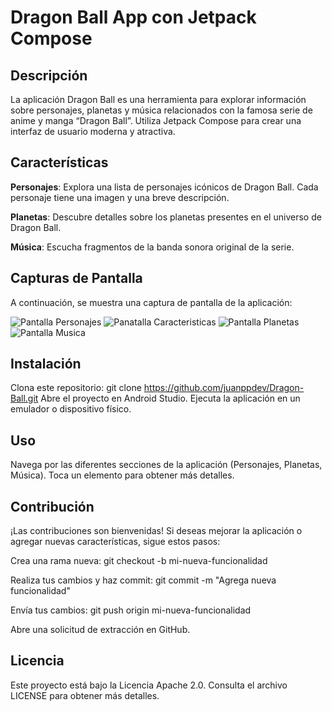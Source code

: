 # Dragon Ball App con Jetpack Compose

## Descripción
La aplicación Dragon Ball es una herramienta para explorar información sobre personajes, planetas y música relacionados con la famosa serie de anime y manga “Dragon Ball”. Utiliza Jetpack Compose para crear una interfaz de usuario moderna y atractiva.

## Características
**Personajes**: Explora una lista de personajes icónicos de Dragon Ball. Cada personaje tiene una imagen y una breve descripción.

**Planetas**: Descubre detalles sobre los planetas presentes en el universo de Dragon Ball.

**Música**: Escucha fragmentos de la banda sonora original de la serie.

## Capturas de Pantalla
A continuación, se muestra una captura de pantalla de la aplicación:

![Pantalla Personajes](https://github.com/juanppdev/Dragon-Ball/assets/81490579/96f78b14-8476-4e9b-9aab-a48811dab83a)
![Panatalla Caracteristicas](https://github.com/juanppdev/Dragon-Ball/assets/81490579/2ee9dbb1-4be6-4121-b6ae-ec14be85e89d)
![Pantalla Planetas](https://github.com/juanppdev/Dragon-Ball/assets/81490579/bfa7e3dc-521e-47cd-b307-21dcbad6e316)
![Pantalla Musica](https://github.com/juanppdev/Dragon-Ball/assets/81490579/4b024a42-578f-465c-b1a4-4bd41ff53150)


## Instalación
Clona este repositorio: git clone https://github.com/juanppdev/Dragon-Ball.git
Abre el proyecto en Android Studio.
Ejecuta la aplicación en un emulador o dispositivo físico.

## Uso
Navega por las diferentes secciones de la aplicación (Personajes, Planetas, Música).
Toca un elemento para obtener más detalles.

## Contribución
¡Las contribuciones son bienvenidas! Si deseas mejorar la aplicación o agregar nuevas características, sigue estos pasos:

Crea una rama nueva: 
git checkout -b mi-nueva-funcionalidad

Realiza tus cambios y haz commit: git commit -m "Agrega nueva funcionalidad"

Envía tus cambios: git push origin mi-nueva-funcionalidad

Abre una solicitud de extracción en GitHub.

## Licencia
Este proyecto está bajo la Licencia Apache 2.0. Consulta el archivo LICENSE para obtener más detalles.
